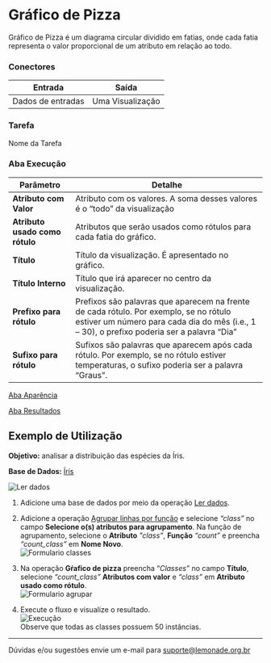 # Gráfico de Pizza

Gráfico de Pizza é um diagrama circular dividido em fatias, onde cada fatia representa o valor proporcional de um atributo em relação ao todo. 

### Conectores
| Entrada | Saída |
| --- | --- |
| Dados de entradas | Uma Visualização |

### Tarefa
Nome da Tarefa

### Aba Execução

| Parâmetro | Detalhe |
| --- | --- |
| **Atributo com Valor** | Atributo com os valores. A soma desses valores é o “todo” da visualização |
| **Atributo usado como rótulo** | Atributos que serão usados como rótulos para cada fatia do gráfico.  |
| **Título** | Título da visualização. É apresentado no gráfico. |
| **Título Interno** | Título que irá aparecer no centro da visualização.  |
| **Prefixo para rótulo** | Prefixos são palavras que aparecem na frente de cada rótulo. Por exemplo, se no rótulo estiver um número para cada dia do mês (i.e., 1 – 30), o prefixo poderia ser a palavra “Dia” |
| **Sufixo para rótulo** | Sufixos são palavras que aparecem após cada rótulo. Por exemplo, se no rótulo estiver temperaturas, o sufixo poderia ser a palavra “Graus”. |

[Aba Aparência][1]

[Aba Resultados][2]


## Exemplo de Utilização
**Objetivo:** analisar a distribuição das espécies da Íris.

**Base de Dados:** [Íris][3]
	
![Ler dados](/img/spark/visualizacao_de_dados/grafico_de_pizza/image2.png)

1. Adicione uma base de dados por meio da operação [Ler dados][4].
	
2.  Adicione a operação [Agrupar linhas por função][5] e selecione *“class”* no campo **Selecione o(s) atributos para agrupamento**. Na função de agrupamento, selecione o **Atributo** *"class”*, **Função** *“count”* e preencha *“count_class”* em **Nome Novo**. \
	![Formulario classes](/img/spark/visualizacao_de_dados/grafico_de_pizza/image1.png)
	

3. Na operação **Gŕafico de pizza** preencha “*Classes”* no campo **Título**, selecione *“count_class”* **Atributos com valor** e *“class”* em **Atributo usado como rótulo**. \
	![Formulario agrupar](/img/spark/visualizacao_de_dados/grafico_de_pizza/image1.png)

4. Execute o fluxo e visualize o resultado. \
	![Execução](/img/spark/visualizacao_de_dados/grafico_de_pizza/image4.png) \
	Observe que todas as classes possuem 50 instâncias.

-----

Dúvidas e/ou sugestões envie um e-mail para suporte@lemonade.org.br

[1]: /pt-br/spark/documentacao-geral/aba-aparencia.html
[2]: /pt-br/spark/documentacao-geral/aba-resultados.html
[3]: /pt-br/spark/base-de-dados/#iris
[4]: /pt-br/spark/entrada-e-saida/ler-dados.html
[5]: /pt-br/spark/manipulacao-de-dados/linha-agrupar-por-funcao.html